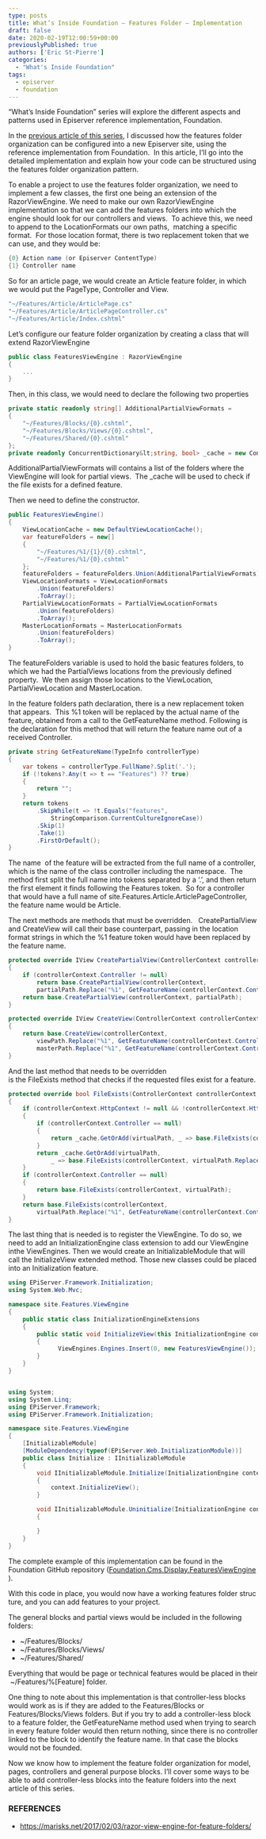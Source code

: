 ```yaml
---
type: posts
title: What’s Inside Foundation – Features Folder – Implementation
draft: false
date: 2020-02-19T12:00:59+00:00
previouslyPublished: true
authors: ['Eric St-Pierre']
categories:
  - "What's Inside Foundation"
tags:
  - episerver
  - foundation
---
```


&#8220;What&#8217;s Inside Foundation&#8221; series will explore the different aspects and patterns used in Episerver reference implementation, Foundation.

In the [previous article of this series][1], I discussed how the features folder organization can be configured into a new Episerver site, using the reference implementation from Foundation.  In this article, I&#8217;ll go into the detailed implementation and explain how your code can be structured using the features folder organization pattern.

To enable a project to use the features folder organization, we need to implement a few classes, the first one being an extension of the RazorViewEngine. We need to make our own RazorViewEngine implementation so that we can add the features folders into which the engine should look for our controllers and views.&nbsp; To achieve this, we need to append to the LocationFormats our own paths,&nbsp; matching a specific format.&nbsp; For those location format, there is two replacement token that we can use, and they would be:

```c#
{0} Action name (or Episerver ContentType)
{1} Controller name
```

So for an article page, we would create an Article feature folder, in which we would put the PageType, Controller and View.

```c#
"~/Features/Article/ArticlePage.cs"
"~/Features/Article/ArticlePageController.cs"
"~/Features/Article/Index.cshtml"
```

Let&#8217;s configure our feature folder organization by creating a class that will extend RazorViewEngine

```c#
public class FeaturesViewEngine : RazorViewEngine
{
    ...
}
```

Then, in this class, we would need to declare the following two properties

```c#
private static readonly string[] AdditionalPartialViewFormats =
{
    "~/Features/Blocks/{0}.cshtml",
    "~/Features/Blocks/Views/{0}.cshtml",
    "~/Features/Shared/{0}.cshtml"
};
private readonly ConcurrentDictionary&lt;string, bool> _cache = new ConcurrentDictionary&lt;string, bool>();

```

AdditionalPartialViewFormats will contains a list of the folders where the ViewEngine will look for partial views.&nbsp; The \_cache will be used to check if the file exists for a defined feature.

Then we need to define the constructor.

```c#
public FeaturesViewEngine()
{
    ViewLocationCache = new DefaultViewLocationCache();
    var featureFolders = new[]
    {
        "~/Features/%1/{1}/{0}.cshtml",
        "~/Features/%1/{0}.cshtml"
    };
    featureFolders = featureFolders.Union(AdditionalPartialViewFormats).ToArray();
    ViewLocationFormats = ViewLocationFormats
        .Union(featureFolders)
        .ToArray();
    PartialViewLocationFormats = PartialViewLocationFormats
        .Union(featureFolders)
        .ToArray();
    MasterLocationFormats = MasterLocationFormats
        .Union(featureFolders)
        .ToArray();
}

```

The featureFolders variable is used to hold the basic features folders, to which we had the PartialViews locations from the previously defined property.&nbsp; We then assign those locations to the ViewLocation, PartialViewLocation and MasterLocation.&nbsp;

In the feature folders path declaration, there is a new replacement token that appears.&nbsp; This %1 token will be replaced by the actual name of the feature, obtained from a call to the GetFeatureName method. Following is the declaration for this method that will return the feature name out of a received Controller.

```c#
private string GetFeatureName(TypeInfo controllerType)
{
    var tokens = controllerType.FullName?.Split('.');
    if (!tokens?.Any(t => t == "Features") ?? true)
    {
        return "";
    }
    return tokens
        .SkipWhile(t => !t.Equals("features",
            StringComparison.CurrentCultureIgnoreCase))
        .Skip(1)
        .Take(1)
        .FirstOrDefault();
}

```

The name&nbsp; of the feature will be extracted from the full name of a controller, which is the name of the class controller including the namespace.&nbsp; The method first split the full name into tokens separated by a &#8216;.&#8217;, and then return the first element it finds following the Features token.&nbsp; So for a controller that would have a full name of site.Features.Article.ArticlePageController, the feature name would be Article.&nbsp;

The next methods are methods that must be overridden.&nbsp;&nbsp; CreatePartialView and CreateView will call their base counterpart, passing in the location format strings in which the %1 feature token would have been replaced by the feature name.

```c#
protected override IView CreatePartialView(ControllerContext controllerContext, string partialPath)
{
    if (controllerContext.Controller != null)
        return base.CreatePartialView(controllerContext,
        partialPath.Replace("%1", GetFeatureName(controllerContext.Controller.GetType().GetTypeInfo())));
    return base.CreatePartialView(controllerContext, partialPath);
}

protected override IView CreateView(ControllerContext controllerContext, string viewPath, string masterPath)
{
    return base.CreateView(controllerContext,
        viewPath.Replace("%1", GetFeatureName(controllerContext.Controller.GetType().GetTypeInfo())),
        masterPath.Replace("%1", GetFeatureName(controllerContext.Controller.GetType().GetTypeInfo())));
}

```

And&nbsp;the&nbsp;last&nbsp;method&nbsp;that&nbsp;needs&nbsp;to&nbsp;be&nbsp;overridden is&nbsp;the&nbsp;FileExists&nbsp;method&nbsp;that&nbsp;checks&nbsp;if&nbsp;the&nbsp;requested&nbsp;files&nbsp;exist&nbsp;for&nbsp;a&nbsp;feature.

```c#
protected override bool FileExists(ControllerContext controllerContext, string virtualPath)
{
    if (controllerContext.HttpContext != null && !controllerContext.HttpContext.IsDebuggingEnabled)
    {
        if (controllerContext.Controller == null)
        {
            return _cache.GetOrAdd(virtualPath, _ => base.FileExists(controllerContext, virtualPath));
        }
        return _cache.GetOrAdd(virtualPath,
            _ => base.FileExists(controllerContext, virtualPath.Replace("%1", GetFeatureName(controllerContext.Controller.GetType().GetTypeInfo()))));
    }
    if (controllerContext.Controller == null)
    {
        return base.FileExists(controllerContext, virtualPath);
    }
    return base.FileExists(controllerContext,
        virtualPath.Replace("%1", GetFeatureName(controllerContext.Controller.GetType().GetTypeInfo())));
}

```

The last thing that is needed is to register the ViewEngine. To do so, we need to add an InitializationEngine class extension to add our ViewEngine inthe ViewEngines. Then we would create an InitializableModule that will call the InitializeView extended method. Those new classes could be placed into an Initialization feature.

```c#
using EPiServer.Framework.Initialization;
using System.Web.Mvc;

namespace site.Features.ViewEngine
{
    public static class InitializationEngineExtensions
    {
        public static void InitializeView(this InitializationEngine context)
        {
              ViewEngines.Engines.Insert(0, new FeaturesViewEngine());
        }
    }
}
```

```c#

using System;
using System.Linq;
using EPiServer.Framework;
using EPiServer.Framework.Initialization;

namespace site.Features.ViewEngine
{
    [InitializableModule]
    [ModuleDependency(typeof(EPiServer.Web.InitializationModule))]
    public class Initialize : IInitializableModule
    {
        void IInitializableModule.Initialize(InitializationEngine context)
        {
            context.InitializeView();
        }

        void IInitializableModule.Uninitialize(InitializationEngine context)
        {

        }
    }
}
```

The complete example of this implementation can be found in the Foundation GitHub repository ([Foundation.Cms.Display.FeaturesViewEngine][2] ).

With&nbsp;this&nbsp;code&nbsp;in&nbsp;place,&nbsp;you&nbsp;would&nbsp;now&nbsp;have&nbsp;a&nbsp;working&nbsp;features&nbsp;folder&nbsp;structure,&nbsp;and&nbsp;you&nbsp;can&nbsp;add&nbsp;features&nbsp;to&nbsp;your&nbsp;project.

The general blocks&nbsp;and&nbsp;partial&nbsp;views would&nbsp;be&nbsp;included&nbsp;in&nbsp;the&nbsp;following folders:

- ~/Features/Blocks/
- ~/Features/Blocks/Views/
- ~/Features/Shared/

Everything&nbsp;that&nbsp;would&nbsp;be&nbsp;page&nbsp;or&nbsp;technical&nbsp;features&nbsp;would&nbsp;be&nbsp;placed&nbsp;in&nbsp;their&nbsp;~/Features/%[Feature]&nbsp;folder.

One thing to note about this implementation is that controller-less blocks would work as is if they are added to the Features/Blocks or Features/Blocks/Views folders. But if you try to add a controller-less block to a feature folder, the GetFeatureName method used when trying to search in every feature folder would then return nothing, since there is no controller linked to the block to identify the feature name. In that case the blocks would not be founded.

Now we know how to implement the feature folder organization for model, pages, controllers and general purpose blocks. I&#8217;ll cover some ways to be able to add controller-less blocks into the feature folders into the next article of this series.

### REFERENCES

- <https://marisks.net/2017/02/03/razor-view-engine-for-feature-folders/>

[1]: /posts/foundation-features-folder-introduction/
[2]: https://github.com/episerver/Foundation/blob/develop/src/Foundation.Cms/Display/FeaturesViewEngine.cs
